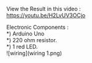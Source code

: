 View the Result in this video :  
https://youtu.be/H2LvUV3OCjo  

Electronic Components :  
*) Arduino Uno  
*) 220 ohm resistor.  
*) 1 red LED.  
![wiring](wiring 1.png)
